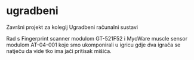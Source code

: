 # ugradbeni

Završni projekt za kolegij Ugradbeni računalni sustavi

Rad s Fingerprint scanner modulom GT-521F52 i MyoWare muscle sensor modulom AT-04-001 koje smo ukomponirali u igricu gdje dva igrača se natječu da vide tko ima jači pritisak mišića.
